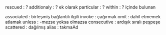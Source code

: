 rescued : ?
additionaly : ? ek olarak
particular : ?
within : ? içinde bulunan 

associated : birleşmiş bağlantılı ilgili
invoke : çağırmak
omit : dahil etmemek atlamak 
unless : -mezse yoksa olmazsa
consecutive : ardışık sıralı peşpeşe
scattered : dağılmış
alias : takmaAd
